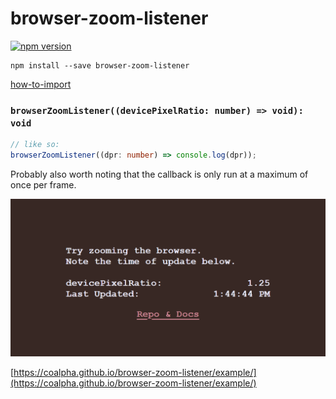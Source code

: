 # browser-zoom-listener

[![npm version](https://badge.fury.io/js/browser-zoom-listener.svg)](https://badge.fury.io/js/browser-zoom-listener)

```shell
npm install --save browser-zoom-listener
```

[how-to-import](how-to-import.md)

### `browserZoomListener((devicePixelRatio: number) => void): void`

```ts
// like so:
browserZoomListener((dpr: number) => console.log(dpr));
```

Probably also worth noting that the callback is only run at a maximum of once
per frame.

![](example/example.png)

[https://coalpha.github.io/browser-zoom-listener/example/](https://coalpha.github.io/browser-zoom-listener/example/)
